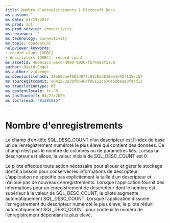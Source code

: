```yaml
---
title: Nombre d’enregistrements | Microsoft Docs
ms.custom: ''
ms.date: 01/19/2017
ms.prod: sql
ms.prod_service: connectivity
ms.reviewer: ''
ms.technology: connectivity
ms.topic: conceptual
helpviewer_keywords:
- record count [ODBC]
- descriptors [ODBC], record count
ms.assetid: 46eec3cc-0ecc-4980-9020-fb74a9af5730
author: David-Engel
ms.author: v-daenge
ms.openlocfilehash: 28e503ae4602d87fc9138ed018ee1e95f135ec57
ms.sourcegitcommit: e042272a38fb646df05152c676e5cbeae3f9cd13
ms.translationtype: MT
ms.contentlocale: fr-FR
ms.lasthandoff: 04/27/2020
ms.locfileid: "81281815"
---
```

# <a name="record-count"></a>Nombre d'enregistrements
Le champ d’en-tête SQL_DESC_COUNT d’un descripteur est l’index de base un de l’enregistrement numéroté le plus élevé qui contient des données. Ce champ n’est pas le nombre de colonnes ou de paramètres liés. Lorsqu’un descripteur est alloué, la valeur initiale de SQL_DESC_COUNT est 0.  
  
 Le pilote effectue toute action nécessaire pour allouer et gérer le stockage dont il a besoin pour conserver les informations de descripteur. L’application ne spécifie pas explicitement la taille d’un descripteur et n’alloue pas de nouveaux enregistrements. Lorsque l’application fournit des informations pour un enregistrement de descripteur dont le nombre est supérieur à la valeur de SQL_DESC_COUNT, le pilote augmente automatiquement SQL_DESC_COUNT. Lorsque l’application dissocie l’enregistrement du descripteur numéroté le plus élevé, le pilote réduit automatiquement SQL_DESC_COUNT pour contenir le numéro de l’enregistrement dépendant le plus élevé.
